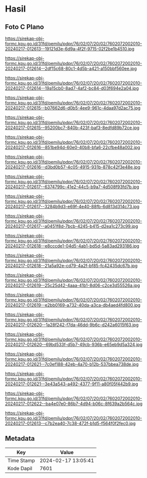 # Hasil

## Foto C Plano

https://sirekap-obj-formc.kpu.go.id/31fd/pemilu/pdpr/76/02/07/20/02/7602072002010-20240217-012613--19121d3e-6d9a-4f2f-9715-02f2be1b4510.jpg

https://sirekap-obj-formc.kpu.go.id/31fd/pemilu/pdpr/76/02/07/20/02/7602072002010-20240217-012614--2df15c68-80c1-4d5b-a421-a150bbf560ee.jpg

https://sirekap-obj-formc.kpu.go.id/31fd/pemilu/pdpr/76/02/07/20/02/7602072002010-20240217-012614--19a15cb0-8ad7-4af2-bc84-d03f694e2a04.jpg

https://sirekap-obj-formc.kpu.go.id/31fd/pemilu/pdpr/76/02/07/20/02/7602072002010-20240217-012615--b07662d6-d0b5-4ee9-961c-4daa97d2ac75.jpg

https://sirekap-obj-formc.kpu.go.id/31fd/pemilu/pdpr/76/02/07/20/02/7602072002010-20240217-012615--95200bc7-840b-423f-baf3-8edfd89b72ce.jpg

https://sirekap-obj-formc.kpu.go.id/31fd/pemilu/pdpr/76/02/07/20/02/7602072002010-20240217-012616--851be94d-60e0-40b8-bfa6-22cfbe48a002.jpg

https://sirekap-obj-formc.kpu.go.id/31fd/pemilu/pdpr/76/02/07/20/02/7602072002010-20240217-012616--d3bd0b57-4c05-4915-931b-878c42f3e48e.jpg

https://sirekap-obj-formc.kpu.go.id/31fd/pemilu/pdpr/76/02/07/20/02/7602072002010-20240217-012617--6374799c-41e2-44c5-b9a7-4d508f93fd7b.jpg

https://sirekap-obj-formc.kpu.go.id/31fd/pemilu/pdpr/76/02/07/20/02/7602072002010-20240217-012617--3284b9d3-e69f-4e40-88fb-6d813d314c73.jpg

https://sirekap-obj-formc.kpu.go.id/31fd/pemilu/pdpr/76/02/07/20/02/7602072002010-20240217-012617--a0451f8d-7bcb-4245-b415-d2ea1c273c99.jpg

https://sirekap-obj-formc.kpu.go.id/31fd/pemilu/pdpr/76/02/07/20/02/7602072002010-20240217-012618--e8cccde1-04d5-4ab1-bd5d-5a83ad293186.jpg

https://sirekap-obj-formc.kpu.go.id/31fd/pemilu/pdpr/76/02/07/20/02/7602072002010-20240217-012618--21a5a92e-cd79-4a2f-bf85-fc42435dc67b.jpg

https://sirekap-obj-formc.kpu.go.id/31fd/pemilu/pdpr/76/02/07/20/02/7602072002010-20240217-012619--25c25d42-4aaa-41b1-8d06-c2ce3d55526a.jpg

https://sirekap-obj-formc.kpu.go.id/31fd/pemilu/pdpr/76/02/07/20/02/7602072002010-20240217-012619--e2bb0169-a732-40da-a3ca-db4aed4fd800.jpg

https://sirekap-obj-formc.kpu.go.id/31fd/pemilu/pdpr/76/02/07/20/02/7602072002010-20240217-012620--1a28f242-f7da-46dd-9b6c-d242a6015f63.jpg

https://sirekap-obj-formc.kpu.go.id/31fd/pemilu/pdpr/76/02/07/20/02/7602072002010-20240217-012620--69bd533f-d5b7-49cb-936b-e65eb9d5a324.jpg

https://sirekap-obj-formc.kpu.go.id/31fd/pemilu/pdpr/76/02/07/20/02/7602072002010-20240217-012621--7c0ef188-42eb-4a70-b12b-537bbea738de.jpg

https://sirekap-obj-formc.kpu.go.id/31fd/pemilu/pdpr/76/02/07/20/02/7602072002010-20240217-012621--3e43a543-a492-4377-9f11-a80f05f442b9.jpg

https://sirekap-obj-formc.kpu.go.id/31fd/pemilu/pdpr/76/02/07/20/02/7602072002010-20240217-012622--ba4e07e0-86b7-4d94-b06c-8f639a2b564c.jpg

https://sirekap-obj-formc.kpu.go.id/31fd/pemilu/pdpr/76/02/07/20/02/7602072002010-20240217-012613--c7b2ea40-7c38-472f-b1d5-f564f0f2fec0.jpg


## Metadata

| Key        | Value               |
| ---------- | ------------------- |
| Time Stamp | 2024-02-17 13:05:41 |
| Kode Dapil | 7601                |



